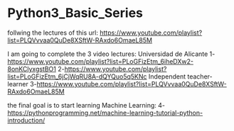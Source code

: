# Python3_Basic_Series
follwing the lectures of this url: https://www.youtube.com/playlist?list=PLQVvvaa0QuDe8XSftW-RAxdo6OmaeL85M

I am going to complete the 3 video lectures:
Universidad de Alicante
1-https://www.youtube.com/playlist?list=PLoGFizEtm_6iheDXw2-8onKClyxgstBO1
2-https://www.youtube.com/playlist?list=PLoGFizEtm_6jCjWqRU8A-dQYQuo5q5KNc
Independent teacher-learner
3-https://www.youtube.com/playlist?list=PLQVvvaa0QuDe8XSftW-RAxdo6OmaeL85M

the final goal is to start learning Machine Learning:
4-https://pythonprogramming.net/machine-learning-tutorial-python-introduction/

